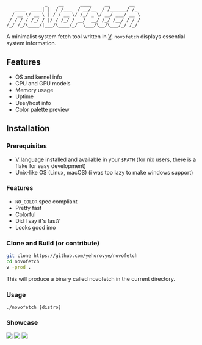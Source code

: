 ```
              _    __      ____     __       __
   ____  ____| |  / /___  / __/__  / /______/ /_
  / __ \/ __ \ | / / __ \/ /_/ _ \/ __/ ___/ __ \
 / / / / /_/ / |/ / /_/ / __/  __/ /_/ /__/ / / /
/_/ /_/\____/|___/\____/_/  \___/\__/\___/_/ /_/
```

A minimalist system fetch tool written in [V](https://vlang.io).
`novofetch` displays essential system information.

## Features

- OS and kernel info
- CPU and GPU models
- Memory usage
- Uptime
- User/host info
- Color palette preview

## Installation

### Prerequisites

- [V language](https://vlang.io) installed and available in your `$PATH` (for nix users, there is a flake for easy development)
- Unix-like OS (Linux, macOS) (i was too lazy to make windows support)

### Features

- `NO_COLOR` spec compliant
- Pretty fast
- Colorful
- Did I say it's fast?
- Looks good imo

### Clone and Build (or contribute)

```sh
git clone https://github.com/yehorovye/novofetch
cd novofetch
v -prod .
```

This will produce a binary called novofetch in the current directory.

### Usage
```
./novofetch [distro]
```

### Showcase
![](https://furry.is-from.space/r/3cGVlWmto0.png)
![](https://bussin.with-your.mom/r/hs315mGpb4.png)
![](https://bussin.with-your.mom/r/z6V9fKCx9S.png)

<!-- BENCHMARK:START -->
<!-- BENCHMARK:END -->
